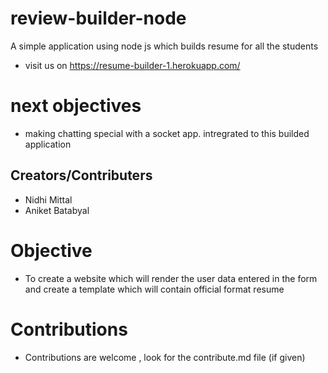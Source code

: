 # review-builder-node
A simple application using node js which builds resume for all the students
* visit us on https://resume-builder-1.herokuapp.com/
# next objectives
* making chatting special with a socket app. intregrated to this builded application

## Creators/Contributers
* Nidhi Mittal
* Aniket Batabyal

# Objective

* To create a website which will render the user data entered in the form and create a template which will contain official format resume

# Contributions 

* Contributions are welcome , look for the contribute.md file (if given)
